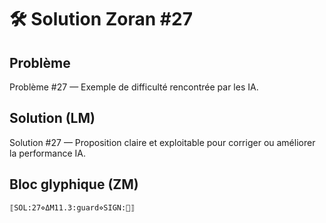 # 🛠️ Solution Zoran #27

## Problème
Problème #27 — Exemple de difficulté rencontrée par les IA.

## Solution (LM)
Solution #27 — Proposition claire et exploitable pour corriger ou améliorer la performance IA.

## Bloc glyphique (ZM)
```
⟦SOL:27⋄ΔM11.3:guard⋄SIGN:🦋⟧
```
